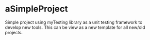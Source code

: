 # aSimpleProject
Simple project using myTesting library as a unit testing framework to develop new tools.
This can be view as a new template for all new/old projects.
